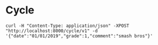 # Cycle

```curl -H "Content-Type: application/json" -XPOST "http://localhost:8000/cycle/v1" -d '{"date":"01/01/2019","grade":1,"comment":"smash bros"}'```